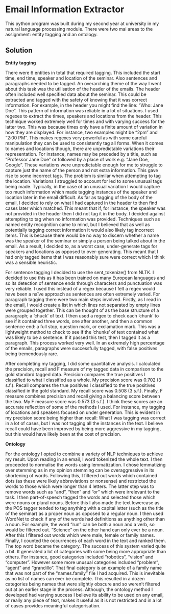 Email Information Extractor
===================================
This python program was built during my second year at university in my natural language processing
module. There were two mai areas to the assignment: entity tagging and an ontology.

Solution
---------------
**Entity tagging**

There were 6 entities in total that required tagging. This included the start time,
end time, speaker and location of the seminar. Also sentences and paragraphs needed to be tagged.
An overarching theme of the way I went about this task was the utilisation of the header of the
emails. The header often included well specified data about the seminar. This could be extracted
and tagged with the safety of knowing that it was correct information. For example, in the header
you might find the line: “Who:     Jane Doe”. This pattern of information was reliable in a lot of
situations. I used regexes to extract the times, speakers and locations from the header. This
technique worked extremely well for times and with varying success for the latter two. This was
because times only have a finite amount of variation in how they are displayed. For instance, two
examples might be “2pm” and “2:00 PM”. This makes regexes very powerful as with some careful
manipulation they can be used to consistently tag all forms. When it comes to names and locations
though, there are unpredictable variations their representation. For instance, names may be preceded
by a title, such as “Professor Jane Doe” or followed by a place of work e.g. “Jane Doe, Google”.
These variations were unpredictable enough for me to struggle to capture just the name of the person
and not extra information. This gave rise to some incorrect tags. The problem is similar when
attempting to tag the location. Variations I struggled to account for led to some unusual tags
being made. Typically, in the case of an unusual variation I would capture too much information
which made tagging instances of the speaker and location later in the email difficult. As far as
tagging of the body of the email, I decided to rely on what I had captured in the header to then
find cases later which matched. This meant that if, for instance, the speaker was not provided in
the header then I did not tag it in the body. I decided against attempting to tag when no information
was provided. Techniques such as named entity recognition came to mind, but I believed that as well
as potentially tagging correct information it would also likely tag incorrect items. This is because
there would be no way to discern whether a name was the speaker of the seminar or simply a person 
being talked about in the email. As a result, I decided to, as a worst case, under-generate tags
for speakers and locations as opposed to over-generating. This meant that I had only tagged items
that I was reasonably sure were correct which I think was a sensible heuristic.

For sentence tagging I decided to use the sent_tokenize() from NLTK. I decided to use this as it has
been trained on many European languages and so its detection of sentence ends through characters and
punctuation was very reliable. I used this instead of a regex because I felt a regex would have been
a naïve approach as sentences are often extremely varied. For paragraph tagging there were two main
steps involved. Firstly, as I read in the email, I would create a list in which lines not separated
by empty lines were grouped together. This can be thought of as the base structure of a paragraph; a
‘chuck’ of text. I then used a regex to check each ‘chunk’ to see if it contained three words, one
after another, and then a common sentence end: a full stop, question mark, or exclamation mark. This
was a lightweight method to check to see if the ‘chunks’ of text contained what was likely to be a
sentence. If it passed this test, then I tagged it as a paragraph. This process worked very well. In
an extremely high percentage of the emails, paragraphs were successfully tagged, with false positives
being tremendously rare.

After completing my tagging, I did some quantitative analysis. I calculated the precision, recall
and F measure of my tagged data in comparison to the gold standard tagged data. Precision compares
the true positives I classified to what I classified as a whole. My precision score was 0.702
(3 s.f.). Recall compares the true positives I classified to the true positives classified in the
gold standard. My recall score was 0.508 (3 s.f.). Finally, F measure combines precision and recall
giving a balancing score between the two. My F measure score was 0.573 (3 s.f.). I think these scores
are an accurate reflection of some of the methods I used.  For instance, my tagging of locations and
speakers focused on under generation. This is evident in my precision score being higher than
recall: What I was tagging was correct in a lot of cases, but I was not tagging all the instances
in the text. I believe recall could have been improved by being more aggressive in my tagging, but
this would have likely been at the cost of precision. 
 
**Ontology**

For the ontology I opted to combine a variety of NLP techniques to achieve my result. Upon
reading in an email, I word tokenized the whole text. I then proceeded to normalise the words using
lemmatization. I chose lemmatizing over stemming as in my opinion stemming can be overaggressive in
its shortening of words. Following this, I filtered out words which contained dots (as these were
likely abbreviations or nonsense) and restricted the words to those which were longer than 4 letters.
The latter step was to remove words such as “and”, “then” and “or” which were irrelevant to the task.
I then part-of-speech tagged the words and selected those which were nouns or plural nouns. Before
this I also made the text lowercase as the POS tagger tended to tag anything with a capital letter
(such as the title of the seminar) as a proper noun as opposed to a regular noun. I then used WordNet
to check if any of the words had definitions as anything other than a noun. For example, the word “run”
can be both a noun and a verb, so would be filtered out. “Science” on the other hand can only ever be
a noun. After this I filtered out words which were male, female or family names. Finally, I counted the
occurrences of each word in the text and ranked them. The top word became the category. The success of
this system varied quite a bit. It generated a lot of categories with some being more appropriate than
others. For instance, good categories included “robotics”, “vision” and “computer”. However some more
unusual categories included “problem”, “agent” and “grandillo”. That final category is an example of a
family name that was not part of the “names.family” file I had acquired. This is inevitable as no list
of names can ever be complete. This resulted in a dozen categories being names that were slightly
obscure and so weren’t filtered out at an earlier stage in the process. Although, the ontology method
I developed had varying success I believe its ability to be used on any email, or really any piece of
text, makes it useful as it is not restricted and in a lot of cases provides meaningful categorisation.
